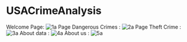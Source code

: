 # USACrimeAnalysis
Welcome Page:
![1a](https://user-images.githubusercontent.com/50801060/120050169-569de780-c014-11eb-9fe4-e316105e9de8.png)
Page Dangerous Crimes :
![2a](https://user-images.githubusercontent.com/50801060/120050281-c8763100-c014-11eb-9697-5aabb4be7183.png)
Page Theft Crime :
![3a](https://user-images.githubusercontent.com/50801060/120050360-10955380-c015-11eb-85b5-98c071b08795.png)
About data :
![4a](https://user-images.githubusercontent.com/50801060/120050403-299e0480-c015-11eb-9616-89a04e445a9e.png)
About us :
![5a](https://user-images.githubusercontent.com/50801060/120050410-2dca2200-c015-11eb-98f2-7900528ade8d.png)
